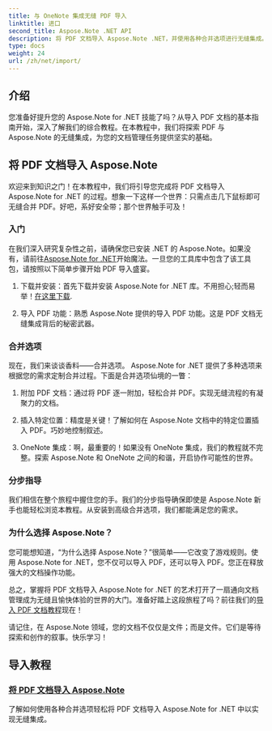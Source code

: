 ```yaml
---
title: 与 OneNote 集成无缝 PDF 导入
linktitle: 进口
second_title: Aspose.Note .NET API
description: 将 PDF 文档导入 Aspose.Note .NET，并使用各种合并选项进行无缝集成。通过分步教程进行学习，包括 OneNote 集成。
type: docs
weight: 24
url: /zh/net/import/
---
```


## 介绍

您准备好提升您的 Aspose.Note for .NET 技能了吗？从导入 PDF 文档的基本指南开始，深入了解我们的综合教程。在本教程中，我们将探索 PDF 与 Aspose.Note 的无缝集成，为您的文档管理任务提供坚实的基础。

## 将 PDF 文档导入 Aspose.Note

欢迎来到知识之门！在本教程中，我们将引导您完成将 PDF 文档导入 Aspose.Note for .NET 的过程。想象一下这样一个世界：只需点击几下鼠标即可无缝合并 PDF。好吧，系好安全带；那个世界触手可及！

### 入门

在我们深入研究复杂性之前，请确保您已安装 .NET 的 Aspose.Note。如果没有，请前往[Aspose.Note for .NET](https://products.aspose.com/note/net)开始魔法。一旦您的工具库中包含了该工具包，请按照以下简单步骤开始 PDF 导入盛宴。

1. 下载并安装：首先下载并安装 Aspose.Note for .NET 库。不用担心;轻而易举！[在这里下载](https://downloads.aspose.com/note/net).

2. 导入 PDF 功能：熟悉 Aspose.Note 提供的导入 PDF 功能。这是 PDF 文档无缝集成背后的秘密武器。

### 合并选项

现在，我们来谈谈香料——合并选项。 Aspose.Note for .NET 提供了多种选项来根据您的需求定制合并过程。下面是合并选项仙境的一瞥：

1. 附加 PDF 文档：通过将 PDF 逐一附加，轻松合并 PDF。实现无缝流程的有凝聚力的文档。

2. 插入特定位置：精度是关键！了解如何在 Aspose.Note 文档中的特定位置插入 PDF。巧妙地控制叙述。

3. OneNote 集成：啊，最重要的！如果没有 OneNote 集成，我们的教程就不完整。探索 Aspose.Note 和 OneNote 之间的和谐，开启协作可能性的世界。

### 分步指导

我们相信在整个旅程中握住您的手。我们的分步指导确保即使是 Aspose.Note 新手也能轻松浏览本教程。从安装到高级合并选项，我们都能满足您的需求。

### 为什么选择 Aspose.Note？

您可能想知道，“为什么选择 Aspose.Note？”很简单——它改变了游戏规则。使用 Aspose.Note for .NET，您不仅可以导入 PDF，还可以导入 PDF。您正在释放强大的文档操作功能。

总之，掌握将 PDF 文档导入 Aspose.Note for .NET 的艺术打开了一扇通向文档管理成为无缝且愉快体验的世界的大门。准备好踏上这段旅程了吗？前往我们的[导入 PDF 文档教程](./import-pdf-documents/)现在！

请记住，在 Aspose.Note 领域，您的文档不仅仅是文件；而是文件。它们是等待探索和创作的叙事。快乐学习！
## 导入教程
### [将 PDF 文档导入 Aspose.Note](./import-pdf-documents/)
了解如何使用各种合并选项轻松将 PDF 文档导入 Aspose.Note for .NET 中以实现无缝集成。